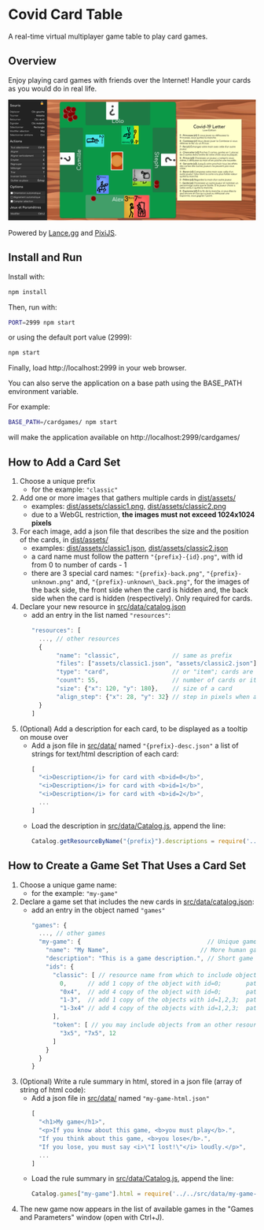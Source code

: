 Covid Card Table
================

A real-time virtual multiplayer game table to play card games.

Overview
--------

Enjoy playing card games with friends over the Internet!
Handle your cards as you would do in real life.

![Page view](readme-res/screenshot.png)

Powered by [Lance.gg](http://lance.gg/) and [PixiJS](https://www.pixijs.com/).

Install and Run
---------------

Install with:
```bash
npm install
```
Then, run with:
```bash
PORT=2999 npm start
```
or using the default port value (2999):
```bash
npm start
```

Finally, load http://localhost:2999 in your web browser.

You can also serve the application on a base path using the BASE_PATH environment variable.

For example:

```bash
BASE_PATH=/cardgames/ npm start
```

will make the application available on http://localhost:2999/cardgames/


How to Add a Card Set
---------------------

1. Choose a unique prefix
   * for the example: `"classic"`
1. Add one or more images that gathers multiple cards in [dist/assets/](dist/assets/)
   * examples: [dist/assets/classic1.png](dist/assets/classic1.png), [dist/assets/classic2.png](dist/assets/classic2.png)
   * due to a WebGL restriction, __the images must not exceed 1024x1024 pixels__
1. For each image, add a json file that describes the size and the position of the cards, in [dist/assets/](dist/assets/)
   * examples: [dist/assets/classic1.json](dist/assets/classic1.json), [dist/assets/classic2.json](dist/assets/classic2.json)
   * a card name must follow the pattern `"{prefix}-{id}.png"`, with id from 0 to number of cards - 1
   * there are 3 special card names: `"{prefix}-back.png"`, `"{prefix}-unknown.png"` and, `"{prefix}-unknown\_back.png"`, for the images of the back side, the front side when the card is hidden and, the back side when the card is hidden (respectively). Only required for cards.
1. Declare your new resource in [src/data/catalog.json](src/data/catalog.json)
   * add an entry in the list named `"resources"`:
     ```javascript
     "resources": [
       ..., // other resources
       {
            "name": "classic",               // same as prefix
            "files": ["assets/classic1.json", "assets/classic2.json"], // json files created previously
            "type": "card",                  // or "item"; cards are flippable and orientable, items are not
            "count": 55,                     // number of cards or items
            "size": {"x": 120, "y": 180},    // size of a card
            "align_step": {"x": 28, "y": 32} // step in pixels when aligning card horizontally (x) or vertically (y)
       }
     ]
     ```
1. (Optional) Add a description for each card, to be displayed as a tooltip on mouse over
   * Add a json file in [src/data/](src/data/) named `"{prefix}-desc.json"` a list of strings for text/html description of each card:
     ```javascript
     [
       "<i>Description</i> for card with <b>id=0</b>",
       "<i>Description</i> for card with <b>id=1</b>",
       "<i>Description</i> for card with <b>id=2</b>",
       ...
     ]
     ```
   * Load the description in [src/data/Catalog.js](src/data/Catalog.js), append the line:
     ```javascript
     Catalog.getResourceByName("{prefix}").descriptions = require('../../src/data/{prefix}-desc.json');
     ```

How to Create a Game Set That Uses a Card Set
-----------------------------------------

1. Choose a unique game name:
   * for the example: `"my-game"`
1. Declare a game set that includes the new cards in [src/data/catalog.json](src/data/catalog.json):
   * add an entry in the object named `"games"`
     ```javascript
     "games": {
       ..., // other games
       "my-game": {                                    // Unique game name
         "name": "My Name",                          // More human game name
         "description": "This is a game description.", // Short game description
         "ids": {
           "classic": [ // resource name from which to include objects
             0,      // add 1 copy of the object with id=0;       pattern: {id} or "{id}"
             "0x4",  // add 4 copy of the object with id=0;       pattern: "{id}x{count}"
             "1-3",  // add 1 copy of the objects with id=1,2,3;  pattern: "{first_id}-{last_id}"
             "1-3x4" // add 4 copy of the objects with id=1,2,3;  pattern: "{first_id}-{last_id}x{count}"
           ],
           "token": [ // you may include objects from an other resource
             "3x5", "7x5", 12
           ]
         }
       }
     }
     ```
1. (Optional) Write a rule summary in html, stored in a json file (array of string of html code):
   * Add a json file in [src/data/](src/data/) named `"my-game-html.json"`
     ```javascript
     [
       "<h1>My game</h1>",
       "<p>If you know about this game, <b>you must play</b>.",
       "If you think about this game, <b>you lose</b>.",
       "If you lose, you must say <i>\"I lost!\"</i> loudly.</p>",
       ...
     ]
     ```
   * Load the rule summary in [src/data/Catalog.js](src/data/Catalog.js), append the line:
     ```javascript
     Catalog.games["my-game"].html = require('../../src/data/my-game-html.json').join('\n');
     ```
1. The new game now appears in the list of available games in the "Games and Parameters" window (open with Ctrl+J).
